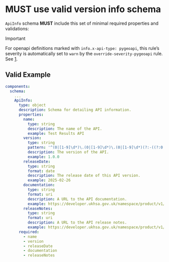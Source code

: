 # **MUST** use valid version info schema

`ApiInfo` schema **MUST** include this set of minimal required properties and validations:

> [!IMPORTANT]
> For openapi definitions marked with `info.x-api-type: pygeoapi`, this rule’s severity is automatically set to `warn` by the `override-severity-pygeoapi` rule. See [1].

## Valid Example

```yaml
components:
  schema:
    ...
    ApiInfo:
      type: object
      description: Schema for detailing API information.
      properties:
        name:
          type: string
          description: The name of the API.
          example: Test Results API
        version:
          type: string
          pattern: '^(0|[1-9]\d*)\.(0|[1-9]\d*)\.(0|[1-9]\d*)(?:-((?:0|[1-9]\d*|\d*[a-zA-Z-][0-9a-zA-Z-]*)(?:\.(?:0|[1-9]\d*|\d*[a-zA-Z-][0-9a-zA-Z-]*))*))?(?:\+([0-9a-zA-Z-]+(?:\.[0-9a-zA-Z-]+)*))?$'
          description: The version of the API.
          example: 1.0.0
        releaseDate:
          type: string
          format: date
          description: The release date of this API version.
          example: 2025-02-26
        documentation:
          type: string
          format: uri
          description: A URL to the API documentation.
          example: https://developer.ukhsa.gov.uk/namespace/product/v1/docs
        releaseNotes:
          type: string
          format: uri
          description: A URL to the API release notes.
          example: https://developer.ukhsa.gov.uk/namespace/product/v1/releaseNotes
      required:
        - name
        - version
        - releaseDate
        - documentation
        - releaseNotes
```

[1]: ../index.md#pygeoapi-severity-overrides
